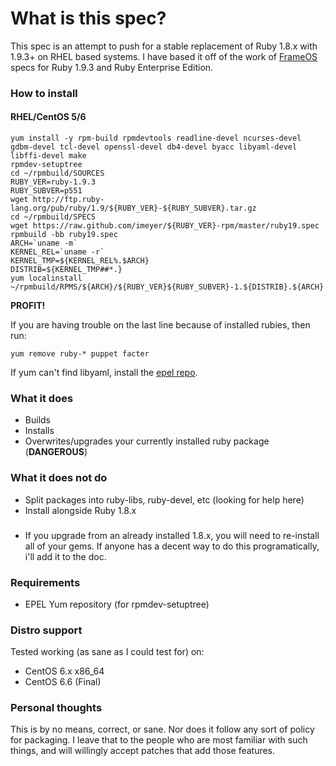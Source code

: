 # What is this spec?

This spec is an attempt to push for a stable replacement of Ruby 1.8.x with 1.9.3+ on RHEL based systems. I have based it off of the work of [FrameOS](http://www.frameos.org) specs for Ruby 1.9.3 and Ruby Enterprise Edition.

### How to install

#### RHEL/CentOS 5/6

    yum install -y rpm-build rpmdevtools readline-devel ncurses-devel gdbm-devel tcl-devel openssl-devel db4-devel byacc libyaml-devel libffi-devel make
    rpmdev-setuptree
    cd ~/rpmbuild/SOURCES
    RUBY_VER=ruby-1.9.3
    RUBY_SUBVER=p551
    wget http://ftp.ruby-lang.org/pub/ruby/1.9/${RUBY_VER}-${RUBY_SUBVER}.tar.gz
    cd ~/rpmbuild/SPECS
    wget https://raw.github.com/imeyer/${RUBY_VER}-rpm/master/ruby19.spec
    rpmbuild -bb ruby19.spec
    ARCH=`uname -m`
    KERNEL_REL=`uname -r`
    KERNEL_TMP=${KERNEL_REL%.$ARCH}
    DISTRIB=${KERNEL_TMP##*.}
    yum localinstall ~/rpmbuild/RPMS/${ARCH}/${RUBY_VER}${RUBY_SUBVER}-1.${DISTRIB}.${ARCH}.rpm

**PROFIT!**

If you are having trouble on the last line because of installed rubies, then run:

`yum remove ruby-* puppet facter`

If yum can't find libyaml, install the [epel repo](http://www.rackspace.com/knowledge_center/article/installing-rhel-epel-repo-on-centos-5x-or-6x).

### What it does

+ Builds
+ Installs
+ Overwrites/upgrades your currently installed ruby package (**DANGEROUS**)

### What it does **not** do

+ Split packages into ruby-libs, ruby-devel, etc (looking for help here)
+ Install alongside Ruby 1.8.x

###

+ If you upgrade from an already installed 1.8.x, you will need to re-install all of your gems. If anyone has a decent way to do this programatically, i'll add it to the doc.

### Requirements

+ EPEL Yum repository (for rpmdev-setuptree)

### Distro support

Tested working (as sane as I could test for) on:

* CentOS 6.x x86_64
* CentOS 6.6 (Final)

### Personal thoughts

This is by no means, correct, or sane. Nor does it follow any sort of policy for packaging. I leave that to the people who are most familiar with such things, and will willingly accept patches that add those features.
